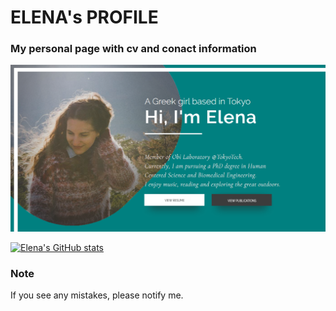 # ELENA's PROFILE 
### My personal page with cv and conact information

[![FOXELAS](https://github.com/foxelas/foxelas.github.io/raw/master/images/preview.png)](https://foxelas.github.io/)

[![Elena's GitHub stats](https://github-readme-stats.vercel.app/api?username=foxelas&theme=vue-dark&count_private=true&hide=issues,contribs&show_icons=true)](https://github.com/anuraghazra/github-readme-stats)

### Note 
If you see any mistakes, please notify me. 
